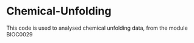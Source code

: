# Chemical-Unfolding
This code is used to analysed chemical unfolding data, from the module BIOC0029

